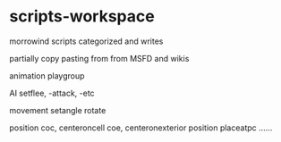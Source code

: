 # scripts-workspace
morrowind scripts categorized and writes

partially copy pasting from from MSFD and wikis 


animation
    playgroup
  
AI
    setflee, -attack, -etc
  
movement
    setangle
    rotate
  
position
    coc, centeroncell
    coe, centeronexterior
    position
    placeatpc
    ......
